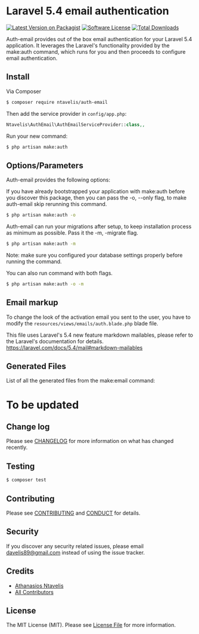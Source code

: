 # Laravel 5.4 email authentication

[![Latest Version on Packagist][ico-version]][link-packagist]
[![Software License][ico-license]](LICENSE.md)
[![Total Downloads][ico-downloads]][link-downloads]


Auth-email provides out of the box email authentication for your Laravel 5.4 application. It leverages the Laravel's functionality provided by the make:auth command, which runs for you and then proceeds to configure email authentication.

## Install

Via Composer

``` bash
$ composer require ntavelis/auth-email
```
Then add the service provider in `config/app.php`:

```php
Ntavelis\AuthEmail\AuthEmailServiceProvider::class,,
```

Run your new command:

``` bash
$ php artisan make:auth
```

## Options/Parameters

Auth-email provides the following options:

If you have already bootstrapped your application with make:auth before you discover this package, then you can pass the -o, --only flag, to make auth-email skip rerunning this command.

``` bash
$ php artisan make:auth -o
```

Auth-email can run your migrations after setup, to keep installation process as minimum as possible. Pass it the -m, -migrate flag.

``` bash
$ php artisan make:auth -m
```
Note: make sure you configured your database settings properly before running the command.

You can also run command with both flags.

``` bash
$ php artisan make:auth -o -m
```
## Email markup
To change the look of the activation email you sent to the user, you have to modify the `resources/views/emails/auth.blade.php` blade file.

This file uses Laravel's 5.4 new feature markdown mailables, please refer to the Laravel's documentation for details.
https://laravel.com/docs/5.4/mail#markdown-mailables

## Generated Files
List of all the generated files from the make:email command:

# To be updated

## Change log

Please see [CHANGELOG](CHANGELOG.md) for more information on what has changed recently.

## Testing

``` bash
$ composer test
```

## Contributing

Please see [CONTRIBUTING](CONTRIBUTING.md) and [CONDUCT](CONDUCT.md) for details.

## Security

If you discover any security related issues, please email davelis89@gmail.com instead of using the issue tracker.

## Credits

- [Athanasios Ntavelis][link-author]
- [All Contributors][link-contributors]

## License

The MIT License (MIT). Please see [License File](LICENSE.md) for more information.

[ico-version]: https://img.shields.io/packagist/v/ntavelis/auth-email.svg?style=flat-square
[ico-license]: https://img.shields.io/badge/license-MIT-brightgreen.svg?style=flat-square
[ico-downloads]: https://img.shields.io/packagist/dt/ntavelis/auth-email.svg?style=flat-square

[link-packagist]: https://packagist.org/packages/ntavelis/auth-email
[link-downloads]: https://packagist.org/packages/ntavelis/auth-email
[link-author]: https://github.com/ntavelis
[link-contributors]: ../../contributors
